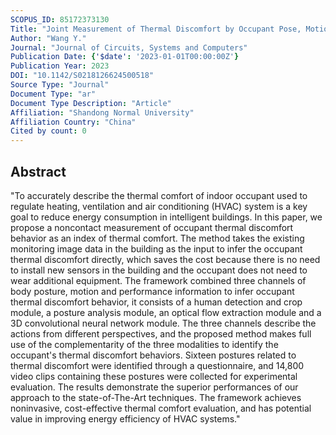 ```yaml
---
SCOPUS_ID: 85172373130
Title: "Joint Measurement of Thermal Discomfort by Occupant Pose, Motion and Appearance in Indoor Surveillance Videos for Building Energy Saving"
Author: "Wang Y."
Journal: "Journal of Circuits, Systems and Computers"
Publication Date: {'$date': '2023-01-01T00:00:00Z'}
Publication Year: 2023
DOI: "10.1142/S0218126624500518"
Source Type: "Journal"
Document Type: "ar"
Document Type Description: "Article"
Affiliation: "Shandong Normal University"
Affiliation Country: "China"
Cited by count: 0
---
```


## Abstract
"To accurately describe the thermal comfort of indoor occupant used to regulate heating, ventilation and air conditioning (HVAC) system is a key goal to reduce energy consumption in intelligent buildings. In this paper, we propose a noncontact measurement of occupant thermal discomfort behavior as an index of thermal comfort. The method takes the existing monitoring image data in the building as the input to infer the occupant thermal discomfort directly, which saves the cost because there is no need to install new sensors in the building and the occupant does not need to wear additional equipment. The framework combined three channels of body posture, motion and performance information to infer occupant thermal discomfort behavior, it consists of a human detection and crop module, a posture analysis module, an optical flow extraction module and a 3D convolutional neural network module. The three channels describe the actions from different perspectives, and the proposed method makes full use of the complementarity of the three modalities to identify the occupant's thermal discomfort behaviors. Sixteen postures related to thermal discomfort were identified through a questionnaire, and 14,800 video clips containing these postures were collected for experimental evaluation. The results demonstrate the superior performances of our approach to the state-of-The-Art techniques. The framework achieves noninvasive, cost-effective thermal comfort evaluation, and has potential value in improving energy efficiency of HVAC systems."
